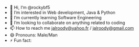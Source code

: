 - 👋 Hi, I’m @rockybf5
- 👀 I’m interested in Web development, Java & Python
- 🌱 I’m currently learning Software Engineering
- 💞️ I’m looking to collaborate on anything related to coding
- 📫 How to reach me jalroody@yahoo.fr / jalroody@gmail.com 
- 😄 Pronouns: Male/Man
- ⚡ Fun fact: 

<!---
rockybf5/rockybf5 is a ✨ special ✨ repository because its `README.md` (this file) appears on your GitHub profile.
You can click the Preview link to take a look at your changes.
--->
